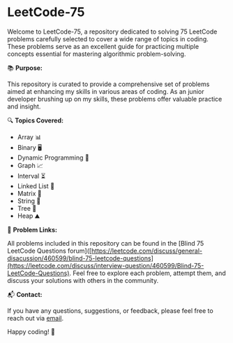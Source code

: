 # LeetCode-75

Welcome to LeetCode-75, a repository dedicated to solving 75 LeetCode problems carefully selected to cover a wide range of topics in coding. These problems serve as an excellent guide for practicing multiple concepts essential for mastering algorithmic problem-solving.

📚 **Purpose:**

This repository is curated to provide a comprehensive set of problems aimed at enhancing my skills in various areas of coding. As an junior developer brushing up on my skills, these problems offer valuable practice and insight.

🔍 **Topics Covered:**

- Array 📊
- Binary 🖥️
- Dynamic Programming 🔄
- Graph 📈
- Interval ⏳
- Linked List 🔗
- Matrix 🧩
- String 🔡
- Tree 🌳
- Heap ⛰️

🔗 **Problem Links:**

All problems included in this repository can be found in the [Blind 75 LeetCode Questions forum]([https://leetcode.com/discuss/general-disacussion/460599/blind-75-leetcode-questions](https://leetcode.com/discuss/interview-question/460599/Blind-75-LeetCode-Questions). Feel free to explore each problem, attempt them, and discuss your solutions with others in the community.

📬 **Contact:**

If you have any questions, suggestions, or feedback, please feel free to reach out via [email](mailto:douglascerrato2@gmail.com).

Happy coding! 🚀
